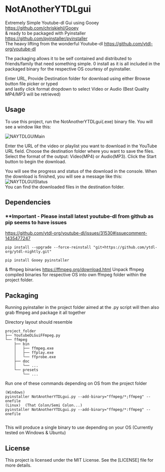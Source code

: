 # NotAnotherYTDLgui
Extremely Simple Youtube-dl Gui using Gooey https://github.com/chriskiehl/Gooey   
 &amp; ready to be packaged with Pyinstaller https://github.com/pyinstaller/pyinstaller    
The heavy lifting from the wonderful Youtube-dl https://github.com/ytdl-org/youtube-dl
  
 The packaging allows it to be self contained and distributed to friends/family that need something simple. 0 install as it is all included in the packaged binary for the respective OS courtesy of pyinstaller.  
   
Enter URL, Provide Destination folder for download using either Browse button file picker or typed  
and lastly click format dropdown to select Video or Audio (Best Quality MP4/MP3 will be retrieved)

## Usage
To use this project, run the NotAnotherYTDLgui(.exe) binary file. You will see a window like this:

![NAYTDLGUIMain](https://github.com/TypeOfPrototype/NotAnotherYTDLgui/assets/37871605/8ad3b2c6-fad6-43d5-89d9-4f08e32762a6)   

Enter the URL of the video or playlist you want to download in the YouTube URL field. Choose the destination folder where you want to save the files. Select the format of the output: Video(MP4) or Audio(MP3). Click the Start button to begin the download.

You will see the progress and status of the download in the console. When the download is finished, you will see a message like this:
![NAYTDLGUIStatus](https://github.com/TypeOfPrototype/NotAnotherYTDLgui/assets/37871605/22e73539-bac4-4a43-a6ba-de388b8bb3d6)  
You can find the downloaded files in the destination folder.

## Dependencies 
### **Important - Please install latest youtube-dl from github as pip seems to have issues
https://github.com/ytdl-org/youtube-dl/issues/31530#issuecomment-1435477247  
```  
pip install --upgrade --force-reinstall "git+https://github.com/ytdl-org/ytdl-nightly.git"
```
```
pip install Gooey pyinstaller  
```   
& ffmpeg binaries https://ffmpeg.org/download.html 
Unpack ffmpeg compiled binaries for respective OS into own ffmpeg folder within the project folder.  


## Packaging 
Running pyinstaller in the project folder aimed at the .py script will then also grab ffmpeg and package it all together  

Directory layout should resemble
```
project_folder  
├── YoutubeDLGuiFFmpeg.py  
└── ffmpeg  
    ├── bin  
    │   ├── ffmpeg.exe  
    │   ├── ffplay.exe  
    │   └── ffprobe.exe  
    ├── doc  
    │   └── ...  
    └── presets  
        └── ...  
```

Run one of these commands depending on OS from the project folder
```
(Windows)
pyinstaller NotAnotherYTDLgui.py --add-binary="ffmpeg/*;ffmpeg" --onefile
(Linux)  (That Colon/Semi Colon...)
pyinstaller NotAnotherYTDLgui.py --add-binary="ffmpeg/*:ffmpeg" --onefile  
  
```

This will produce a single binary to use depending on your OS (Currently tested on Windows & Ubuntu)  

## License
This project is licensed under the MIT License. See the [LICENSE] file for more details.
